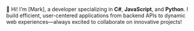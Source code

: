 👋 Hi! I'm [Mark], a developer specializing in **C#**, **JavaScript**, and **Python**. I build efficient, user-centered applications from backend APIs to dynamic web experiences—always excited to collaborate on innovative projects!


